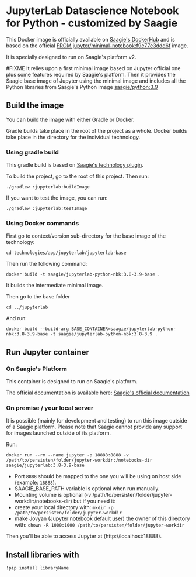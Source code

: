 # JupyterLab Datascience Notebook for Python - customized by Saagie

This Docker image is officially available on [Saagie's DockerHub](https://hub.docker.com/r/saagie/jupyter-python-nbk) and is based on the official [FROM jupyter/minimal-notebook:f9e77e3ddd6f](https://hub.docker.com/r/jupyter/minimal-notebook/) image.

It is specially designed to run on Saagie's platform v2.

#FIXME
It relies upon a first minimal image based on Jupyter official one plus some features required by Saagie's platform.
Then it provides the Saagie base image of Jupyter using the minimal image and includes all the Python libraries from Saagie's Python image [saagie/python:3.9](https://hub.docker.com/r/saagie/python)


## Build the image

You can build the image with either Gradle or Docker.

Gradle builds take place in the root of the project as a whole.
Docker builds take place in the directory for the individual technology.

### Using gradle build 

This gradle build is based on [Saagie's technology plugin](https://github.com/saagie/technologies-plugin).

To build the project, go to the root of this project.
Then run:

```
./gradlew :jupyterlab:buildImage
```

If you want to test the image, you can run:
```
./gradlew :jupyterlab:testImage
```

### Using Docker commands

First go to context/version sub-directory for the base image of the technology:

```
cd technologies/app/jupyterlab/jupyterlab-base
```

Then run the following command:
```
docker build -t saagie/jupyterlab-python-nbk:3.8-3.9-base .
```
It builds the intermediate minimal image.

Then go to the base folder 
```
cd ../jupyterlab
```

And run:
```
docker build --build-arg BASE_CONTAINER=saagie/jupyterlab-python-nbk:3.8-3.9-base -t saagie/jupyterlab-python-nbk:3.8-3.9 .
```

     
## Run Jupyter container

### On Saagie's Platform 

This container is designed to run on Saagie's platform.

The official documentation is available here: [Saagie's official documentation](https://docs.saagie.io/product/latest/sdk/index.html)

### On premise / your local server

It is possible (mainly for development and testing) to run this image outside of a Saagie platform.
Please note that Saagie cannot provide any support for images launched outside of its platform.

Run: 

```
docker run --rm --name jupyter -p 18888:8888 -v /path/to/persisten/folder/jupyter-workdir:/notebooks-dir saagie/jupyterlab:3.8-3.9-base	
```

 * Port `8888` should be mapped to the one you will be using on host side (example: `18888`).
 * SAAGIE_BASE_PATH variable is optional when run manually.
 * Mounting volume is optional (-v /path/to/persisten/folder/jupyter-workdir:/notebooks-dir) but if you need it:
 * create your local directory with: `mkdir -p /path/to/persisten/folder/jupyter-workdir`
 * make Jovyan (Jupyter notebook default user) the owner of this directory with: `chown -R 1000:1000 /path/to/persisten/folder/jupyter-workdir`

Then you'll be able to access Jupyter at (http://localhost:18888).



## Install libraries with

	!pip install libraryName

